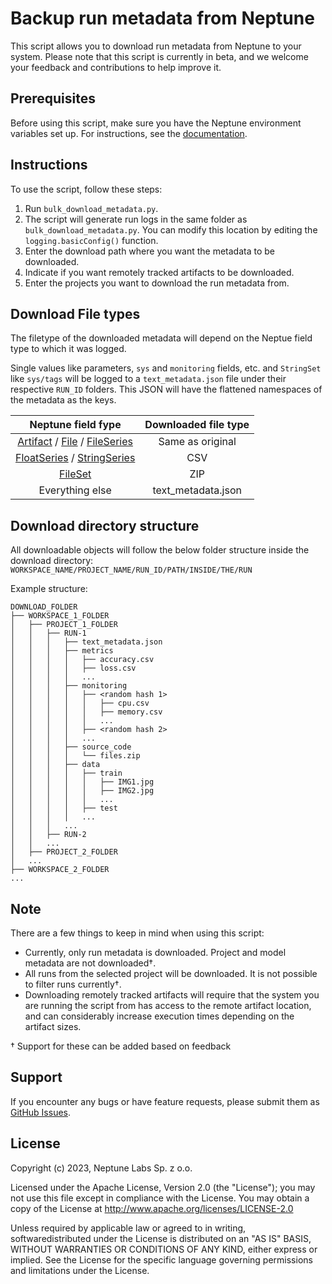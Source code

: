 # Backup run metadata from Neptune

This script allows you to download run metadata from Neptune to your system. Please note that this script is currently in beta, and we welcome your feedback and contributions to help improve it.

## Prerequisites

Before using this script, make sure you have the Neptune environment variables set up. For instructions, see the [documentation](https://docs.neptune.ai/setup/setting_credentials/).

## Instructions

To use the script, follow these steps:

1. Run `bulk_download_metadata.py`.
1. The script will generate run logs in the same folder as `bulk_download_metadata.py`. You can modify this location by editing the `logging.basicConfig()` function.
1. Enter the download path where you want the metadata to be downloaded.
1. Indicate if you want remotely tracked artifacts to be downloaded.
1. Enter the projects you want to download the run metadata from.

## Download File types
The filetype of the downloaded metadata will depend on the Neptue field type to which it was logged.

Single values like parameters, `sys` and `monitoring` fields, etc. and `StringSet` like `sys/tags` will be logged to a `text_metadata.json` file under their respective `RUN_ID` folders. This JSON will have the flattened namespaces of the metadata as the keys.

| Neptune field fype | Downloaded file type
|:---:|:---:
|[Artifact](https://docs.neptune.ai/api/field_types/#artifact) / [File](https://docs.neptune.ai/api/field_types/#file) / [FileSeries](https://docs.neptune.ai/api/field_types/#fileseries)| Same as original
| [FloatSeries](https://docs.neptune.ai/api/field_types/#floatseries) / [StringSeries](https://docs.neptune.ai/api/field_types/#stringseries) | CSV
| [FileSet](https://docs.neptune.ai/api/field_types/#fileset) | ZIP
| Everything else | text_metadata.json |

## Download directory structure

All downloadable objects will follow the below folder structure inside the download directory:  
`WORKSPACE_NAME/PROJECT_NAME/RUN_ID/PATH/INSIDE/THE/RUN`


Example structure:
```
DOWNLOAD_FOLDER
├── WORKSPACE_1_FOLDER
│   ├── PROJECT_1_FOLDER
│   │   ├── RUN-1
│   │   │   ├── text_metadata.json
│   │   │   ├── metrics
│   │   │   │   ├── accuracy.csv
│   │   │   │   ├── loss.csv
│   │   │   │   ...
│   │   │   ├── monitoring
│   │   │   │   ├── <random hash 1>
│   │   │   │   │   ├── cpu.csv
│   │   │   │   │   ├── memory.csv
│   │   │   │   │   ...
│   │   │   │   ├── <random hash 2>
│   │   │   │   ...
│   │   │   ├── source_code
│   │   │   │   └── files.zip
│   │   │   ├── data
│   │   │   │   ├── train
│   │   │   │   │   ├── IMG1.jpg
│   │   │   │   │   ├── IMG2.jpg
│   │   │   │   │   ...
│   │   │   │   ├── test
│   │   │   │   ...
│   │   │   ...
│   │   ├── RUN-2
│   │   ...
│   ├── PROJECT_2_FOLDER
│   ...
├── WORKSPACE_2_FOLDER
...
```

## Note

There are a few things to keep in mind when using this script:

- Currently, only run metadata is downloaded. Project and model metadata are not downloaded†.
- All runs from the selected project will be downloaded. It is not possible to filter runs currently†.
- Downloading remotely tracked artifacts will require that the system you are running the script from has access to the remote artifact location, and can considerably increase execution times depending on the artifact sizes.

† Support for these can be added based on feedback

## Support

If you encounter any bugs or have feature requests, please submit them as [GitHub Issues](https://github.com/neptune-ai/examples/issues).

## License

Copyright (c) 2023, Neptune Labs Sp. z o.o.

Licensed under the Apache License, Version 2.0 (the "License"); you may not use this file except in compliance with the License. You may obtain a copy of the License at http://www.apache.org/licenses/LICENSE-2.0

Unless required by applicable law or agreed to in writing, softwaredistributed under the License is distributed on an "AS IS" BASIS, WITHOUT WARRANTIES OR CONDITIONS OF ANY KIND, either express or implied.
See the License for the specific language governing permissions and limitations under the License.
